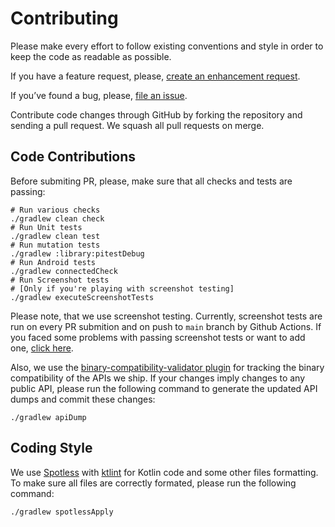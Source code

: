 
Contributing
============

Please make every effort to follow existing conventions and style in order to keep the code as
readable as possible.

If you have a feature request, please, [create an enhancement request](https://github.com/friendoye/RecyclerXRay/issues/new?assignees=&labels=enhancement&template=feature_request.md&title=).

If you’ve found a bug, please, [file an issue](https://github.com/friendoye/RecyclerXRay/issues/new?assignees=&labels=bug&template=bug_report.md&title=).

Contribute code changes through GitHub by forking the repository and sending a pull request. We
squash all pull requests on merge.

Code Contributions
------------------

Before submiting PR, please, make sure that all checks and tests are passing:

```
# Run various checks
./gradlew clean check
# Run Unit tests
./gradlew clean test
# Run mutation tests
./gradlew :library:pitestDebug
# Run Android tests
./gradlew connectedCheck
# Run Screenshot tests
# [Only if you're playing with screenshot testing] 
./gradlew executeScreenshotTests
```

Please note, that we use screenshot testing. Currently, screenshot tests are run on every PR submition and on push to `main` branch by Github Actions. If you faced some problems with passing screenshot tests or want to add one, [click here](docs/screenshot_tests.md).

Also, we use the [binary-compatibility-validator plugin](https://github.com/Kotlin/binary-compatibility-validator) for tracking the binary compatibility of the APIs we ship. If your changes imply changes to any public API, please run the following command to generate the updated API dumps and commit these changes:

```
./gradlew apiDump
```

Coding Style
------------

We use [Spotless](https://github.com/diffplug/spotless/tree/master) with [ktlint](https://github.com/pinterest/ktlint) for Kotlin code and some other files formatting. To make sure all files are correctly formated, please run the following command:

```
./gradlew spotlessApply
```